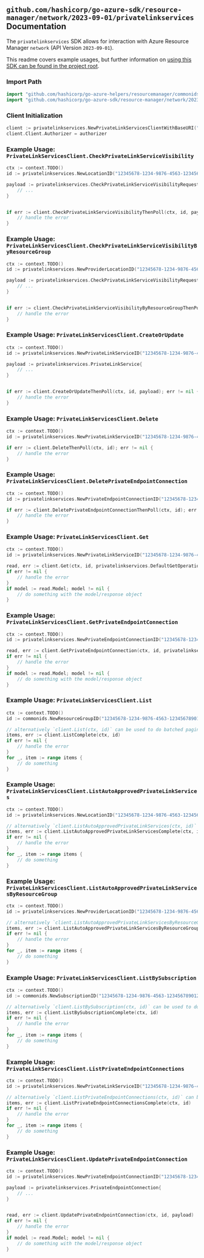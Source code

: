 
## `github.com/hashicorp/go-azure-sdk/resource-manager/network/2023-09-01/privatelinkservices` Documentation

The `privatelinkservices` SDK allows for interaction with Azure Resource Manager `network` (API Version `2023-09-01`).

This readme covers example usages, but further information on [using this SDK can be found in the project root](https://github.com/hashicorp/go-azure-sdk/tree/main/docs).

### Import Path

```go
import "github.com/hashicorp/go-azure-helpers/resourcemanager/commonids"
import "github.com/hashicorp/go-azure-sdk/resource-manager/network/2023-09-01/privatelinkservices"
```


### Client Initialization

```go
client := privatelinkservices.NewPrivateLinkServicesClientWithBaseURI("https://management.azure.com")
client.Client.Authorizer = authorizer
```


### Example Usage: `PrivateLinkServicesClient.CheckPrivateLinkServiceVisibility`

```go
ctx := context.TODO()
id := privatelinkservices.NewLocationID("12345678-1234-9876-4563-123456789012", "locationValue")

payload := privatelinkservices.CheckPrivateLinkServiceVisibilityRequest{
	// ...
}


if err := client.CheckPrivateLinkServiceVisibilityThenPoll(ctx, id, payload); err != nil {
	// handle the error
}
```


### Example Usage: `PrivateLinkServicesClient.CheckPrivateLinkServiceVisibilityByResourceGroup`

```go
ctx := context.TODO()
id := privatelinkservices.NewProviderLocationID("12345678-1234-9876-4563-123456789012", "example-resource-group", "locationValue")

payload := privatelinkservices.CheckPrivateLinkServiceVisibilityRequest{
	// ...
}


if err := client.CheckPrivateLinkServiceVisibilityByResourceGroupThenPoll(ctx, id, payload); err != nil {
	// handle the error
}
```


### Example Usage: `PrivateLinkServicesClient.CreateOrUpdate`

```go
ctx := context.TODO()
id := privatelinkservices.NewPrivateLinkServiceID("12345678-1234-9876-4563-123456789012", "example-resource-group", "privateLinkServiceValue")

payload := privatelinkservices.PrivateLinkService{
	// ...
}


if err := client.CreateOrUpdateThenPoll(ctx, id, payload); err != nil {
	// handle the error
}
```


### Example Usage: `PrivateLinkServicesClient.Delete`

```go
ctx := context.TODO()
id := privatelinkservices.NewPrivateLinkServiceID("12345678-1234-9876-4563-123456789012", "example-resource-group", "privateLinkServiceValue")

if err := client.DeleteThenPoll(ctx, id); err != nil {
	// handle the error
}
```


### Example Usage: `PrivateLinkServicesClient.DeletePrivateEndpointConnection`

```go
ctx := context.TODO()
id := privatelinkservices.NewPrivateEndpointConnectionID("12345678-1234-9876-4563-123456789012", "example-resource-group", "privateLinkServiceValue", "privateEndpointConnectionValue")

if err := client.DeletePrivateEndpointConnectionThenPoll(ctx, id); err != nil {
	// handle the error
}
```


### Example Usage: `PrivateLinkServicesClient.Get`

```go
ctx := context.TODO()
id := privatelinkservices.NewPrivateLinkServiceID("12345678-1234-9876-4563-123456789012", "example-resource-group", "privateLinkServiceValue")

read, err := client.Get(ctx, id, privatelinkservices.DefaultGetOperationOptions())
if err != nil {
	// handle the error
}
if model := read.Model; model != nil {
	// do something with the model/response object
}
```


### Example Usage: `PrivateLinkServicesClient.GetPrivateEndpointConnection`

```go
ctx := context.TODO()
id := privatelinkservices.NewPrivateEndpointConnectionID("12345678-1234-9876-4563-123456789012", "example-resource-group", "privateLinkServiceValue", "privateEndpointConnectionValue")

read, err := client.GetPrivateEndpointConnection(ctx, id, privatelinkservices.DefaultGetPrivateEndpointConnectionOperationOptions())
if err != nil {
	// handle the error
}
if model := read.Model; model != nil {
	// do something with the model/response object
}
```


### Example Usage: `PrivateLinkServicesClient.List`

```go
ctx := context.TODO()
id := commonids.NewResourceGroupID("12345678-1234-9876-4563-123456789012", "example-resource-group")

// alternatively `client.List(ctx, id)` can be used to do batched pagination
items, err := client.ListComplete(ctx, id)
if err != nil {
	// handle the error
}
for _, item := range items {
	// do something
}
```


### Example Usage: `PrivateLinkServicesClient.ListAutoApprovedPrivateLinkServices`

```go
ctx := context.TODO()
id := privatelinkservices.NewLocationID("12345678-1234-9876-4563-123456789012", "locationValue")

// alternatively `client.ListAutoApprovedPrivateLinkServices(ctx, id)` can be used to do batched pagination
items, err := client.ListAutoApprovedPrivateLinkServicesComplete(ctx, id)
if err != nil {
	// handle the error
}
for _, item := range items {
	// do something
}
```


### Example Usage: `PrivateLinkServicesClient.ListAutoApprovedPrivateLinkServicesByResourceGroup`

```go
ctx := context.TODO()
id := privatelinkservices.NewProviderLocationID("12345678-1234-9876-4563-123456789012", "example-resource-group", "locationValue")

// alternatively `client.ListAutoApprovedPrivateLinkServicesByResourceGroup(ctx, id)` can be used to do batched pagination
items, err := client.ListAutoApprovedPrivateLinkServicesByResourceGroupComplete(ctx, id)
if err != nil {
	// handle the error
}
for _, item := range items {
	// do something
}
```


### Example Usage: `PrivateLinkServicesClient.ListBySubscription`

```go
ctx := context.TODO()
id := commonids.NewSubscriptionID("12345678-1234-9876-4563-123456789012")

// alternatively `client.ListBySubscription(ctx, id)` can be used to do batched pagination
items, err := client.ListBySubscriptionComplete(ctx, id)
if err != nil {
	// handle the error
}
for _, item := range items {
	// do something
}
```


### Example Usage: `PrivateLinkServicesClient.ListPrivateEndpointConnections`

```go
ctx := context.TODO()
id := privatelinkservices.NewPrivateLinkServiceID("12345678-1234-9876-4563-123456789012", "example-resource-group", "privateLinkServiceValue")

// alternatively `client.ListPrivateEndpointConnections(ctx, id)` can be used to do batched pagination
items, err := client.ListPrivateEndpointConnectionsComplete(ctx, id)
if err != nil {
	// handle the error
}
for _, item := range items {
	// do something
}
```


### Example Usage: `PrivateLinkServicesClient.UpdatePrivateEndpointConnection`

```go
ctx := context.TODO()
id := privatelinkservices.NewPrivateEndpointConnectionID("12345678-1234-9876-4563-123456789012", "example-resource-group", "privateLinkServiceValue", "privateEndpointConnectionValue")

payload := privatelinkservices.PrivateEndpointConnection{
	// ...
}


read, err := client.UpdatePrivateEndpointConnection(ctx, id, payload)
if err != nil {
	// handle the error
}
if model := read.Model; model != nil {
	// do something with the model/response object
}
```
